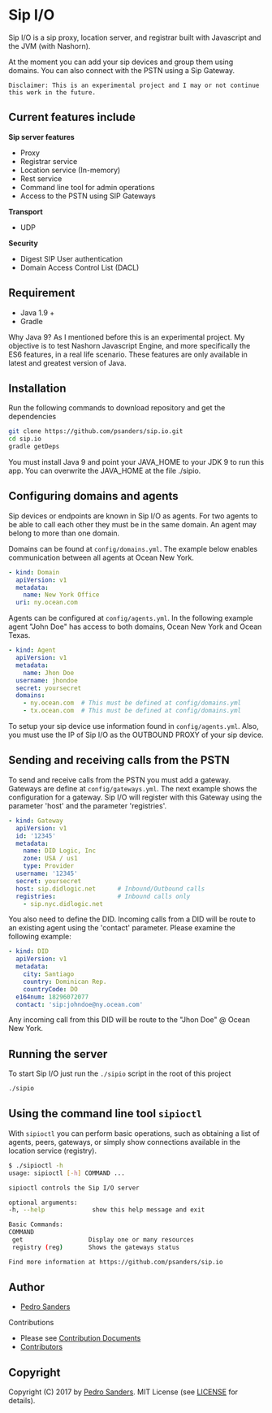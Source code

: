 # Sip I/O

Sip I/O is a sip proxy, location server, and registrar built with 
Javascript and the JVM (with Nashorn). 

At the moment you can add your sip devices and group them using domains.
You can also connect with the PSTN using a Sip Gateway.

`Disclaimer: This is an experimental project and I may or not continue
this work in the future.`

## Current features include

**Sip server features**

- Proxy
- Registrar service
- Location service (In-memory)
- Rest service
- Command line tool for admin operations
- Access to the PSTN using SIP Gateways

**Transport**

- UDP 

**Security**

- Digest SIP User authentication
- Domain Access Control List (DACL)

## Requirement

* Java 1.9 +
* Gradle

Why Java 9? As I mentioned before this is an experimental project. My
objective is to test Nashorn Javascript Engine, and more specifically 
the ES6 features, in a real life scenario. These features are only 
available in latest and greatest version of Java.

## Installation

Run the following commands to download repository and get the dependencies

```bash
git clone https://github.com/psanders/sip.io.git
cd sip.io
gradle getDeps
```

You must install Java 9 and point your JAVA_HOME to your JDK 9 to run 
this app. You can overwrite the JAVA_HOME at the file ./sipio.

## Configuring domains and agents

Sip devices or endpoints are known in Sip I/O as agents. For two agents
to be able to call each other they must be in the same domain. An agent
may belong to more than one domain.

Domains can be found at `config/domains.yml`. The example below
enables communication between all agents at Ocean New York.

```yaml
- kind: Domain
  apiVersion: v1
  metadata:
    name: New York Office
  uri: ny.ocean.com
```

Agents can be configured at `config/agents.yml`. In the following example
agent "John Doe" has access to both domains, Ocean New York and Ocean Texas.

```yaml
- kind: Agent
  apiVersion: v1
  metadata:
    name: Jhon Doe
  username: jhondoe
  secret: yoursecret
  domains:
    - ny.ocean.com  # This must be defined at config/domains.yml
    - tx.ocean.com  # This must be defined at config/domains.yml
```

To setup your sip device use information found in `config/agents.yml`.
Also, you must use the IP of Sip I/O as the OUTBOUND PROXY of 
your sip device.

## Sending and receiving calls from the PSTN

To send and receive calls from the PSTN you must add a gateway. Gateways
are define at `config/gateways.yml`. The next example shows the configuration
for a gateway. Sip I/O will register with this Gateway using the parameter 'host'
and the parameter 'registries'.

```yaml
- kind: Gateway
  apiVersion: v1
  id: '12345'
  metadata:
    name: DID Logic, Inc
    zone: USA / us1
    type: Provider
  username: '12345'
  secret: yoursecret
  host: sip.didlogic.net      # Inbound/Outbound calls
  registries:                 # Inbound calls only
    - sip.nyc.didlogic.net
```

You also need to define the DID. Incoming calls from a DID will be route
to an existing agent using the 'contact' parameter. Please examine the 
following example:

```yaml
- kind: DID
  apiVersion: v1
  metadata:
    city: Santiago
    country: Dominican Rep.
    countryCode: DO
  e164num: 18296072077
  contact: 'sip:johndoe@ny.ocean.com'
```

Any incoming call from this DID will be route to the "Jhon Doe" @ Ocean New York.

## Running the server

To start Sip I/O just run the `./sipio` script in the root of this 
project

```bash
./sipio
```

## Using the command line tool `sipioctl`

With `sipioctl` you can perform basic operations, such as obtaining a
list of agents, peers, gateways, or simply show connections available
in the location service (registry).

```bash
$ ./sipioctl -h
usage: sipioctl [-h] COMMAND ...

sipioctl controls the Sip I/O server

optional arguments:
-h, --help             show this help message and exit

Basic Commands:
COMMAND
 get                  Display one or many resources
 registry (reg)       Shows the gateways status

Find more information at https://github.com/psanders/sip.io
```

## Author
 - [Pedro Sanders](https://github.com/psanders)

Contributions

 - Please see [Contribution Documents](https://github.com/psanders/sip.io/blob/master/CONTRIBUTING.md)
 - [Contributors](https://github.com/psanders/sip.io/graphs/contributors)

## Copyright
Copyright (C) 2017 by [Pedro Sanders](https://github.com/psanders). MIT License (see [LICENSE](https://github.com/psanders/sip.io/blob/master/LICENSE) for details).